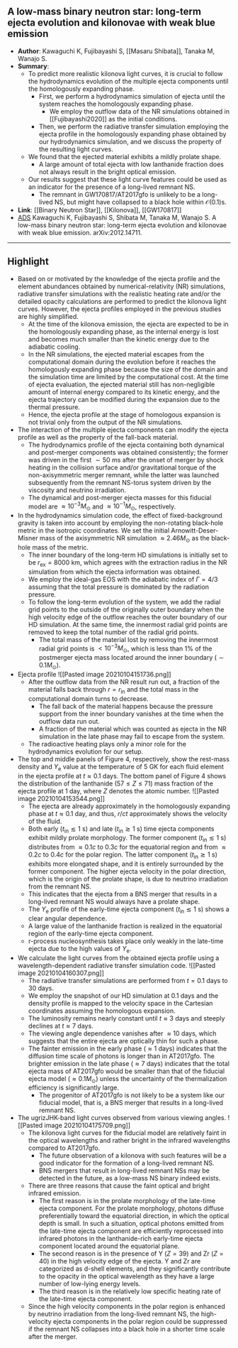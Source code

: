 ## A low-mass binary neutron star: long-term ejecta evolution and kilonovae with weak blue emission

- **Author**: Kawaguchi K, Fujibayashi S, [[Masaru Shibata]], Tanaka M, Wanajo S.
- **Summary**:
	- To predict more realistic kilonova light curves, it is crucial to follow the hydrodynamics evolution of the multiple ejecta components until the homologously expanding phase.
		- First, we perform a hydrodynamics simulation of ejecta until the system reaches the homologously expanding phase.
			- We employ the outflow data of the NR simulations obtained in [[Fujibayashi2020]] as the initial conditions.
		- Then, we perform the radiative transfer simulation employing the ejecta profile in the homologously expanding phase obtained by our hydrodynamics simulation, and we discuss the property of the resulting light curves.
	- We found that the ejected material exhibits a mildly prolate shape.
		- A large amount of total ejecta with low lanthanide fraction does not always result in the bright optical emission.
	- Our results suggest that these light curve features could be used as an indicator for the presence of a long-lived remnant NS.
		- The remnant in GW170817/AT2017gfo is unlikely to be a long-lived NS, but might have collapsed to a black hole within $\mathcal{O}(0.1) \mathrm{s}$.
- **Link**: [[Binary Neutron Star]], [[Kilonova]], [[GW170817]]
- [ADS](https://ui.adsabs.harvard.edu/abs/2020arXiv201214711K) Kawaguchi K, Fujibayashi S, Shibata M, Tanaka M, Wanajo S. A low-mass binary neutron star: long-term ejecta evolution and kilonovae with weak blue emission. arXiv:2012.14711.

___

## Highlight

- Based on or motivated by the knowledge of the ejecta profile and the element abundances obtained by numerical-relativity (NR) simulations, radiative transfer simulations with the realistic heating rate and/or the detailed opacity calculations are performed to predict the kilonova light curves. However, the ejecta profiles employed in the previous studies are highly simplified.
	- At the time of the kilonova emission, the ejecta are expected to be in the homologously expanding phase, as the internal energy is lost and becomes much smaller than the kinetic energy due to the adiabatic cooling.
	- In the NR simulations, the ejected material escapes from the computational domain during the evolution before it reaches the homologously expanding phase because the size of the domain and the simulation time are limited by the computational cost. At the time of ejecta evaluation, the ejected material still has non-negligible amount of internal energy compared to its kinetic energy, and the ejecta trajectory can be modified during the expansion due to the thermal pressure.
	- Hence, the ejecta profile at the stage of homologous expansion is not trivial only from the output of the NR simulations.
- The interaction of the multiple ejecta components can modify the ejecta profile as well as the property of the fall-back material.
	- The hydrodynamics profile of the ejecta containing both dynamical and post-merger components was obtained consistently; the former was driven in the first $\sim 50 \mathrm{~ms}$ after the onset of merger by shock heating in the collision surface and/or gravitational torque of the non-axisymmetric merger remnant, while the latter was launched subsequently from the remnant NS-torus system driven by the viscosity and neutrino irradiation.
	- The dynamical and post-merger ejecta masses for this fiducial model are $\approx 10^{-3} M_{\odot}$ and $\approx 10^{-1} M_{\odot}$, respectively.
- In the hydrodynamics simulation code, the effect of fixed-background gravity is taken into account by employing the non-rotating black-hole metric in the isotropic coordinates. We set the initial Arnowitt-Deser-Misner mass of the axisymmetric NR simulation $\approx 2.46 M_{\odot}$ as the black-hole mass of the metric.
	- The inner boundary of the long-term HD simulations is initially set to be $r_{\mathrm{ex}}=8000 \mathrm{~km}$, which agrees with the extraction radius in the NR simulation from which the ejecta information was obtained.
	- We employ the ideal-gas EOS with the adiabatic index of $\Gamma=4 / 3$ assuming that the total pressure is dominated by the radiation pressure.
	- To follow the long-term evolution of the system, we add the radial grid points to the outside of the originally outer boundary when the high velocity edge of the outflow reaches the outer boundary of our HD simulation. At the same time, the innermost radial grid points are removed to keep the total number of the radial grid points.
		- The total mass of the material lost by removing the innermost radial grid points is $<10^{-3} M_{\odot}$, which is less than $1 \%$ of the postmerger ejecta mass located around the inner boundary ($\sim 0.1 M_{\odot}$).
- Ejecta profile
	![[Pasted image 20210104151736.png]]
	- After the outflow data from the NR result run out, a fraction of the material falls back through $r=r_{\text {in}}$ and the total mass in the computational domain turns to decrease.
		- The fall back of the material happens because the pressure support from the inner boundary vanishes at the time when the outflow data run out.
		- A fraction of the material which was counted as ejecta in the NR simulation in the late phase may fail to escape from the system.
	- The radioactive heating plays only a minor role for the hydrodynamics evolution for our setup.
- The top and middle panels of Figure 4, respectively, show the rest-mass density and $Y_{\mathrm{e}}$ value at the temperature of 5 GK for each fluid element in the ejecta profile at $t \approx 0.1$ days. The bottom panel of Figure 4 shows the distribution of the lanthanide ($57 \leq Z \leq 71$) mass fraction of the ejecta profile at 1 day, where $Z$ denotes the atomic number.
	![[Pasted image 20210104153544.png]]
	- The ejecta are already approximately in the homologously expanding phase at $t \approx 0.1$ day, and thus, $r / c t$ approximately shows the velocity of the fluid.
	- Both early ($t_{\mathrm{in}} \lesssim 1 \mathrm{~s}$) and late ($t_{\mathrm{in}} \gtrsim 1 \mathrm{~s}$) time ejecta components exhibit mildly prolate morphology. The former component  ($t_{\mathrm{in}} \lesssim 1 \mathrm{~s}$) distributes from $\approx 0.1 c$ to $0.3 c$ for the equatorial region and from $\approx 0.2 c$ to $0.4 c$ for the polar region. The latter component ($t_{\mathrm{in}} \gtrsim 1 \mathrm{~s}$) exhibits more elongated shape, and it is entirely surrounded by the former component. The higher ejecta velocity in the polar direction, which is the origin of the prolate shape, is due to neutrino irradiation from the remnant NS.
	- This indicates that the ejecta from a BNS merger that results in a long-lived remnant NS would always have a prolate shape.
	- The $Y_{\mathrm{e}}$ profile of the early-time ejecta component ($t_{\mathrm{in}} \lesssim 1 \mathrm{~s}$) shows a clear angular dependence.
	- A large value of the lanthanide fraction is realized in the equatorial region of the early-time ejecta component.
	- r-process nucleosynthesis takes place only weakly in the late-time ejecta due to the high values of $Y_{\mathrm{e}}$.
- We calculate the light curves from the obtained ejecta profile using a wavelength-dependent radiative transfer simulation code.
	![[Pasted image 20210104160307.png]]
	- The radiative transfer simulations are performed from $t=0.1$ days to 30 days.
	- We employ the snapshot of our HD simulation at 0.1 days and the density profile is mapped to the velocity space in the Cartesian coordinates assuming the homologous expansion.
	- The luminosity remains nearly constant until $t \approx 3$ days and steeply declines at $t \approx 7$ days.
	- The viewing angle dependence vanishes after $\approx 10$ days, which suggests that the entire ejecta are optically thin for such a phase.
	- The fainter emission in the early phase ($\approx 1$ days) indicates that the diffusion time scale of photons is longer than in AT2017gfo. The brighter emission in the late phase ($\approx 7$ days) indicates that the total ejecta mass of AT2017gfo would be smaller than that of the fiducial ejecta model ($\approx 0.1 M_{\odot}$) unless the uncertainty of the thermalization efficiency is significantly large.
		- The progenitor of AT2017gfo is not likely to be a system like our fiducial model, that is, a BNS merger that results in a long-lived remnant NS.
- The ugrizJHK-band light curves observed from various viewing angles.
	![[Pasted image 20210104175709.png]]
	- The kilonova light curves for the fiducial model are relatively faint in the optical wavelengths and rather bright in the infrared wavelengths compared to AT2017gfo.
		- The future observation of a kilonova with such features will be a good indicator for the formation of a long-lived remnant NS.
		- BNS mergers that result in long-lived remnant NSs may be detected in the future, as a low-mass NS binary indeed exists.
	- There are three reasons that cause the faint optical and bright infrared emission.
		- The first reason is in the prolate morphology of the late-time ejecta component. For the prolate morphology, photons diffuse preferentially toward the equatorial direction, in which the optical depth is small. In such a situation, optical photons emitted from the late-time ejecta component are efficiently reprocessed into infrared photons in the lanthanide-rich early-time ejecta component located around the equatorial plane.
		- The second reason is in the presence of Y ($Z=39$) and Zr ($Z = 40$) in the high velocity edge of the ejecta. Y and Zr are categorized as d-shell elements, and they significantly contribute to the opacity in the optical wavelength as they have a large number of low-lying energy levels.
		- The third reason is in the relatively low specific heating rate of the late-time ejecta component.
	- Since the high velocity components in the polar region is enhanced by neutrino irradiation from the long-lived remnant NS, the high-velocity ejecta components in the polar region could be suppressed if the remnant NS collapses into a black hole in a shorter time scale after the merger.
